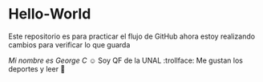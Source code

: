 # Hello-World
Este repositorio es para practicar el flujo de GitHub
ahora estoy realizando cambios para verificar lo que guarda

*Mi nombre es George C* :relaxed: 
Soy QF de la UNAL :trollface:
Me gustan los deportes y leer :scroll:
